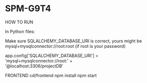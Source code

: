 # SPM-G9T4

HOW TO RUN

In Python files:

Make sure SQLALCHEMY_DATABASE_URI is correct, yours might be mysql+mysqlconnector://root:root (if root is your password)

app.config['SQLALCHEMY_DATABASE_URI'] = 'mysql+mysqlconnector://root:' + \
                                        '@localhost:3306/projectDB'
                                        
FRONTEND
cd/frontend
npm install
npm start
